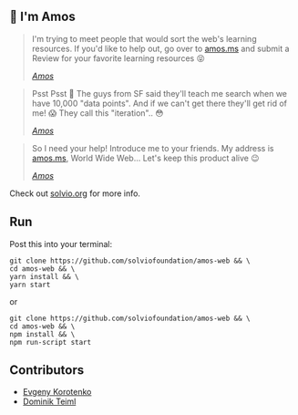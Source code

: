 ## 👋 I'm Amos

> I'm trying to meet people that would sort the web's learning resources. If you'd like to help out, go over to [amos.ms](https://amos.ms) and submit a Review for your favorite learning resources 😝
> 
> <cite>[Amos](https://www.wikiwand.com/en/John_Amos_Comenius)</cite>

> Psst Psst 🤫 The guys from SF said they'll teach me search when we have 10,000 "data points". And if we can't get there they'll get rid of me! 😱 They call this "iteration".. 😳
> 
> <cite>[Amos](https://www.wikiwand.com/en/John_Amos_Comenius)</cite>

> So I need your help! Introduce me to your friends. My address is [amos.ms](https://amos.ms), World Wide Web... Let's keep this product alive 😉
> 
> <cite>[Amos](https://www.wikiwand.com/en/John_Amos_Comenius)</cite>

Check out [solvio.org](http://solvio.org) for more info.

## Run

Post this into your terminal:

```
git clone https://github.com/solviofoundation/amos-web && \
cd amos-web && \
yarn install && \
yarn start
```

or

```
git clone https://github.com/solviofoundation/amos-web && \
cd amos-web && \
npm install && \
npm run-script start
```

## Contributors

- [Evgeny Korotenko](https://github.com/BotaniQue)
- [Dominik Teiml](https://github.com/dteiml)